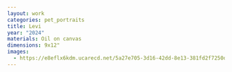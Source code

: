 ```yaml
---
layout: work
categories: pet_portraits
title: Levi
year: "2024"
materials: Oil on canvas
dimensions: 9x12"
images:
  - https://e8eflx6kdm.ucarecd.net/5a27e705-3d16-42dd-8e13-381fd2f7250d/-/resize/2400/-/quality/lightest/-/format/auto/
---
```

